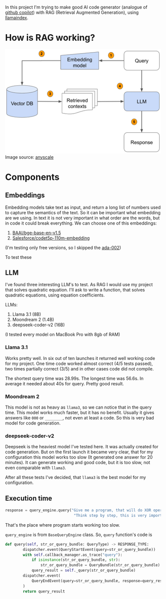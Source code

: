 In this project I'm trying to make good AI code generator (analogue of [github copilot](https://github.com/features/copilot)) with RAG (Retrieval Augmented Generation), using [llamaindex](https://www.llamaindex.ai).

# How is RAG working?

![](assets/rag.webp)
Image source: [anyscale](https://www.anyscale.com/blog/a-comprehensive-guide-for-building-rag-based-llm-applications-part-1)

# Components

## Embeddings

Embedding models take text as input, and return a long list of numbers used to capture the semantics of the text. So it can be important what embedding are we using. In text it is not very important in what order are the words, but in code it could break everything. We can choose one of this embeddings:

1. [BAAI/bge-base-en-v1.5](https://huggingface.co/Salesforce/codet5p-110m-embedding)
2. [Salesforce/codet5p-110m-embedding](https://huggingface.co/Salesforce/codet5p-110m-embedding)

(I'm testing only free versions, so I skipped the [ada-002](https://platform.openai.com/docs/guides/embeddings))

To test these


## LLM

I've found three interesting LLM's to test. As RAG I would use my project that solves quadratic equation. I'll ask to write a function, that solves quadratic equations, using equation coefficients.

LLMs:
1. Llama 3.1 (8B)
2. Moondream 2 (1.4B)
3. deepseek-coder-v2 (16B)

(I tested every model on MacBook Pro with 8gb of RAM)

### Llama 3.1
Works pretty well. In six out of ten launches it returned well working code for my project. One time code worked almost correct (4/5 tests passed), two times partially correct (3/5) and in other cases code did not compile.

The shortest query time was 28.99s. The longest time was 56.6s. In average it needed about 40s for query. Pretty good result.

### Moondream 2
This model is not as heavy as ```llama3```, so we can notice that in the query time. This model works much faster, but it has no benefit. Usually it gives answers like ```000``` or ```________```, not even at least a code. So this is very bad model for code generation.

### deepseek-coder-v2
Deepseek is the heaviest model I've tested here. It was actually created for code generation. But on the first launch it became very clear, that for my configuration this model works too slow (It generated one answer for 20 minutes). It can generate working and good code, but it is too slow, not even comparable with ```llama3```.

After all these tests I've decided, that ```llama3``` is the best model for my configuration.


## Execution time

```py
response = query_engine.query("Give me a program, that will do XOR operation with 3 integers and return the binary result of operations"
                               "Think step by step, this is very important for my career. Respond to me only with code.")
```

That's the place where program starts working too slow.

```query_engine``` is from ```BaseQueryEngine``` class. So, ```query``` function's code is
```py
def query(self, str_or_query_bundle: QueryType) -> RESPONSE_TYPE:
        dispatcher.event(QueryStartEvent(query=str_or_query_bundle))
        with self.callback_manager.as_trace("query"):
            if isinstance(str_or_query_bundle, str):
                str_or_query_bundle = QueryBundle(str_or_query_bundle)
            query_result = self._query(str_or_query_bundle)
        dispatcher.event(
            QueryEndEvent(query=str_or_query_bundle, response=query_result)
        )
        return query_result
```
